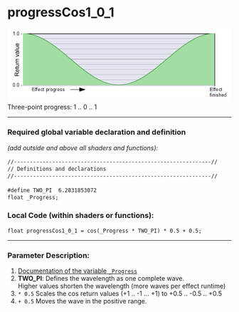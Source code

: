 # progressCos1_0_1  
![](images/progressCos1_0_1.png)  
Three-point progress: 1 .. 0 .. 1  
  
---

### Required global variable declaration and definition 
*(add outside and above all shaders and functions):*  

```` Code
//--------------------------------------------------------------//
// Definitions and declarations
//--------------------------------------------------------------//

#define TWO_PI  6.2831853072
float _Progress;
````  
  
### Local Code (within shaders or functions):  
```` Code
float progressCos1_0_1 = cos(_Progress * TWO_PI) * 0.5 + 0.5;
````
  
---
  
### Parameter Description:
1. [Documentation of the variable `_Progress`](_Progress.md)  
2. **TWO_PI**: Defines the wavelength as one complete wave.  
   Higher values shorten the wavelength (more waves per effect runtime)  
 3. `* 0.5` Scales the cos return values (+1 .. -1 ... +1) to +0.5 .. -0.5 .. +0.5
 4. `+ 0.5` Moves the wave in the positive range.
